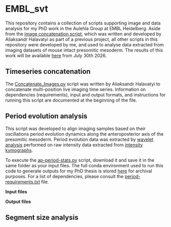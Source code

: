 # EMBL_svt

This repository contains a collection of scripts supporting image and data analysis for my PhD work in the Aulehla Group at EMBL Heidelberg. Aside from the [image concatenation script](https://github.com/simona-gioe/EMBL_svt/blob/main/concatenate/Concatenate_Images.py), which was written and developed by Aliaksandr Halavatyi as part of a previous project, all other scripts in this repository were developed by me, and used to analyse data extracted from imaging datasets of mouse intact presomitic mesoderm. The results of this work will be available [here](https://archiv.ub.uni-heidelberg.de/volltextserver/37071/) from July 30th 2026.

## Timeseries concatenation

The [Concatenate_Images.py](https://github.com/simona-gioe/EMBL_svt/blob/main/concatenate/Concatenate_Images.py) script was written by Aliaksandr Halavatyi to concatenate multi-position live imaging time series. Information on dependencies (requirements), input and output formats, and instructions for running this script are documented at the beginning of the file.

## Period evolution analysis

This script was developed to align imaging samples based on their oscillations period evolution dynamics along the anteroposterior axis of the presomitic mesoderm. Period evolution data was extracted by [wavelet analysis](https://github.com/PGLSanchez/EMBL_OscillationsAnalysis/blob/master/EntrainmentAnalysis/SCRIPT-EntrainmentAnalysis.ipynb) performed on raw intensity data extracted from [intensity kymographs](https://git.embl.org/grp-cba/tail-analysis/-/blob/main/analysis_workflow.md?ref_type=heads).

To execute the [ap-period-stats.py](https://github.com/simona-gioe/EMBL_svt/blob/main/period-evolution/ap-period-stats.py) script, download it and save it in the same folder as your input files. The full conda environment used to run this code to generate outputs for my PhD thesis is stored [here](https://github.com/simona-gioe/EMBL_svt/blob/main/full-environment.yml) for archival purposes. For a list of dependencies, please consult the [period-requirements.txt]() file.

**Input files**

**Output files**


## Segment size analysis
